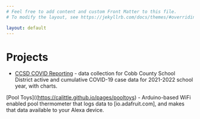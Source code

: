 ```yaml
---
# Feel free to add content and custom Front Matter to this file.
# To modify the layout, see https://jekyllrb.com/docs/themes/#overriding-theme-defaults

layout: default
---
```

# Projects
* [CCSD COVID Reporting](https://calittle.github.io/pages/ccsd) - data collection for Cobb County School District active and cumulative COVID-19 case data for 2021-2022 school year, with charts.

[Pool Toys]((https://calittle.github.io/pages/pooltoys) - Arduino-based WiFi enabled pool thermometer that logs data to [io.adafruit.com], and makes that data available to your Alexa device.
